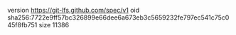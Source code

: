 version https://git-lfs.github.com/spec/v1
oid sha256:7722e9ff57bc326899e66dee6a673eb3c5659232fe797ec541c75c045f8fb751
size 11386
